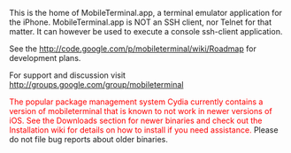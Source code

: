 This is the home of MobileTerminal.app, a terminal emulator application for the iPhone. MobileTerminal.app is NOT an SSH client, nor Telnet for that matter. It can however be used to execute a console ssh-client application.

See the http://code.google.com/p/mobileterminal/wiki/Roadmap for development plans.

For support and discussion visit http://groups.google.com/group/mobileterminal

<font color='red'>The popular package management system Cydia currently contains a version of mobileterminal that is known to not work in newer versions of iOS.  See the Downloads section for newer binaries and check out the Installation wiki for details on how to install if you need assistance.</font>  Please do not file bug reports about older binaries.
